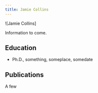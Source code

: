 ```yaml
---
title: Jamie Collins
---
```

![Jamie Collins]

Information to come.

## Education
* Ph.D., something, someplace, somedate

## Publications
A few